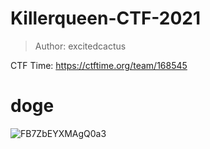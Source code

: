 # Killerqueen-CTF-2021

> Author: excitedcactus

CTF Time: https://ctftime.org/team/168545


# doge

![FB7ZbEYXMAgQ0a3](https://user-images.githubusercontent.com/56489087/139606529-22a99078-5126-4ff4-bf3a-0746938d7346.png)
